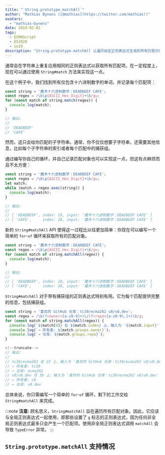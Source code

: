```yaml
---
title: "`String.prototype.matchAll`"
author: "Mathias Bynens ([@mathias](https://twitter.com/mathias))"
avatars:
  - "mathias-bynens"
date: 2019-02-02
tags:
  - ECMAScript
  - ES2020
  - io19
description: "String.prototype.matchAll 让遍历给定正则表达式生成的所有匹配对象变得更容易。"
---
```

通常会在字符串上重复应用相同的正则表达式以获取所有匹配项。在一定程度上，现在可以通过使用 `String#match` 方法来实现这一点。

在这个例子中，我们找到所有仅包含十六进制数字的单词，并记录每个匹配项：

```js
const string = '魔术十六进制数字：DEADBEEF CAFE';
const regex = /\b\p{ASCII_Hex_Digit}+\b/gu;
for (const match of string.match(regex)) {
  console.log(match);
}

// 输出:
//
// 'DEADBEEF'
// 'CAFE'
```

然而，这只会给你匹配的子字符串。通常，你不仅仅想要子字符串，还需要其他信息，比如每个子字符串的索引或者每个匹配中的捕获组。

通过编写你自己的循环，并自己记录匹配对象也可以实现这一点，但这有点麻烦而且不太方便：

```js
const string = '魔术十六进制数字：DEADBEEF CAFE';
const regex = /\b\p{ASCII_Hex_Digit}+\b/gu;
let match;
while (match = regex.exec(string)) {
  console.log(match);
}

// 输出:
//
// [ 'DEADBEEF', index: 19, input: '魔术十六进制数字：DEADBEEF CAFE' ]
// [ 'CAFE',     index: 28, input: '魔术十六进制数字：DEADBEEF CAFE' ]
```

新的 `String#matchAll` API 使得这一过程比以往更加简单：你现在可以编写一个简单的 `for`-`of` 循环来获取所有的匹配对象。

```js
const string = '魔术十六进制数字：DEADBEEF CAFE';
const regex = /\b\p{ASCII_Hex_Digit}+\b/gu;
for (const match of string.matchAll(regex)) {
  console.log(match);
}

// 输出:
//
// [ 'DEADBEEF', index: 19, input: '魔术十六进制数字：DEADBEEF CAFE' ]
// [ 'CAFE',     index: 28, input: '魔术十六进制数字：DEADBEEF CAFE' ]
```

`String#matchAll` 对于带有捕获组的正则表达式特别有用。它为每个匹配提供完整的信息，包括捕获组。

```js
const string = '喜欢的 GitHub 仓库：tc39/ecma262 v8/v8.dev';
const regex = /\b(?<owner>[a-z0-9]+)\/(?<repo>[a-z0-9\.]+)\b/g;
for (const match of string.matchAll(regex)) {
  console.log(`${match[0]} 在 ${match.index} 上，输入为 '${match.input}'`);
  console.log(`→ 所有者: ${match.groups.owner}`);
  console.log(`→ 仓库: ${match.groups.repo}`);
}

<!--truncate-->
// 输出:
//
// tc39/ecma262 在 23 上，输入为 '喜欢的 GitHub 仓库：tc39/ecma262 v8/v8.dev'
// → 所有者: tc39
// → 仓库: ecma262
// v8/v8.dev 在 36 上，输入为 '喜欢的 GitHub 仓库：tc39/ecma262 v8/v8.dev'
// → 所有者: v8
// → 仓库: v8.dev
```

总体来说，你只需编写一个简单的 `for`-`of` 循环，剩下的工作交给 `String#matchAll` 来完成。

:::note
**注意:** 顾名思义，`String#matchAll` 旨在遍历所有匹配对象。因此，它应该与全局正则表达式一起使用，即那些设置了 `g` 标志的正则表达式，因为任何非全局正则表达式最多只会产生一个匹配项。使用非全局正则表达式调用 `matchAll` 会导致 `TypeError` 异常。
:::

## `String.prototype.matchAll` 支持情况

<feature-support chrome="73 /blog/v8-release-73#string.prototype.matchall"
                 firefox="67"
                 safari="13"
                 nodejs="12"
                 babel="yes https://github.com/zloirock/core-js#ecmascript-string-and-regexp"></feature-support>
